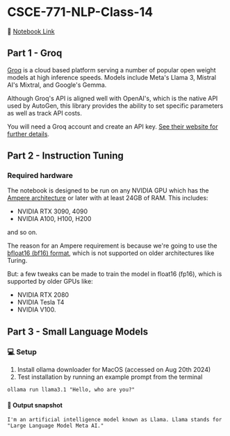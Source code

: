 # CSCE-771-NLP-Class-14

🔗 [Notebook Link](https://github.com/kauroy1994/CSCE-771-NLP-Class/blob/Class-14/Class14_CSCE_771_Large_Language_Models.ipynb)

## Part 1 - Groq

[Groq](https://groq.com/) is a cloud based platform serving a number of popular open weight models at high inference speeds. Models include Meta's Llama 3, Mistral AI's Mixtral, and Google's Gemma.

Although Groq's API is aligned well with OpenAI's, which is the native API used by AutoGen, this library provides the ability to set specific parameters as well as track API costs.

You will need a Groq account and create an API key. [See their website for further details](https://groq.com/).

## Part 2 - Instruction Tuning

### Required hardware

The notebook is designed to be run on any NVIDIA GPU which has the [Ampere architecture](https://en.wikipedia.org/wiki/Ampere_(microarchitecture)) or later with at least 24GB of RAM. This includes:

* NVIDIA RTX 3090, 4090
* NVIDIA A100, H100, H200

and so on.

The reason for an Ampere requirement is because we're going to use the [bfloat16 (bf16) format](https://en.wikipedia.org/wiki/Bfloat16_floating-point_format), which is not supported on older architectures like Turing.

But: a few tweaks can be made to train the model in float16 (fp16), which is supported by older GPUs like:

* NVIDIA RTX 2080
* NVIDIA Tesla T4
* NVIDIA V100.

## Part 3 - Small Language Models

### 💻 Setup
1. Install ollama downloader for MacOS (accessed on Aug 20th 2024)
2. Test installation by running an example prompt from the terminal
```
ollama run llama3.1 "Hello, who are you?"
```
#### 💾 Output snapshot
```
I'm an artificial intelligence model known as Llama. Llama stands for "Large Language Model Meta AI."
```
